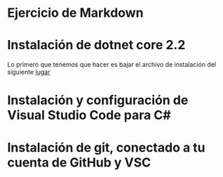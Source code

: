 
# Ejercicio de Markdown

# Instalación de dotnet core 2.2

Lo primero que tenemos que hacer
es bajar el archivo de instalación del siguiente
[lugar](https://dotnet.microsoft.com/download/dotnet-core/2.2)



# Instalación y configuración de Visual Studio Code para C#


# Instalación de git, conectado a tu cuenta de GitHub y VSC



